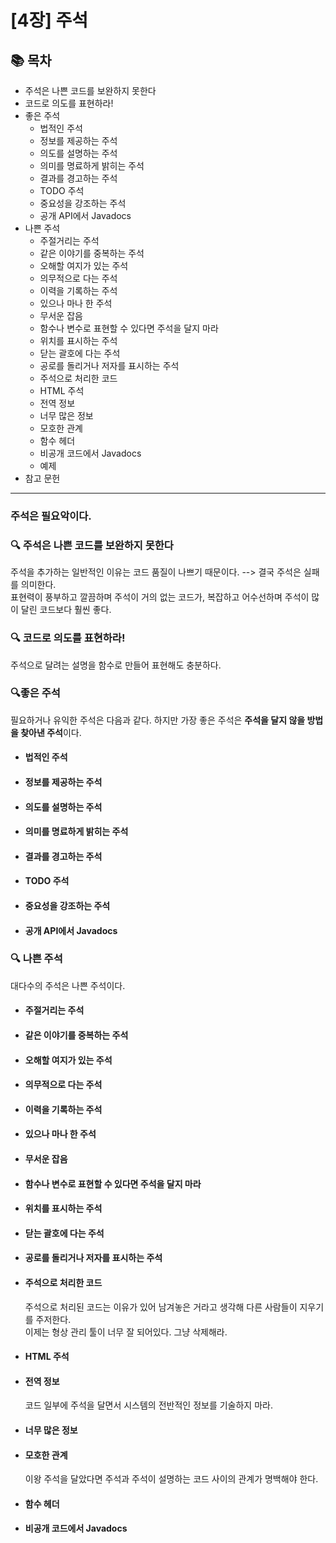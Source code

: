 # [4장] 주석

## 📚 목차
- 주석은 나쁜 코드를 보완하지 못한다
- 코드로 의도를 표현하라!
- 좋은 주석
    - 법적인 주석
    - 정보를 제공하는 주석
    - 의도를 설명하는 주석
    - 의미를 명료하게 밝히는 주석
    - 결과를 경고하는 주석
    - TODO 주석
    - 중요성을 강조하는 주석
    - 공개 API에서 Javadocs
- 나쁜 주석
    - 주절거리는 주석
    - 같은 이야기를 중복하는 주석
    - 오해할 여지가 있는 주석
    - 의무적으로 다는 주석
    - 이력을 기록하는 주석
    - 있으나 마나 한 주석
    - 무서운 잡음
    - 함수나 변수로 표현할 수 있다면 주석을 달지 마라
    - 위치를 표시하는 주석
    - 닫는 괄호에 다는 주석
    - 공로를 돌리거나 저자를 표시하는 주석
    - 주석으로 처리한 코드
    - HTML 주석
    - 전역 정보
    - 너무 많은 정보
    - 모호한 관계
    - 함수 헤더
    - 비공개 코드에서 Javadocs
    - 예제
- 참고 문헌

---

### 주석은 필요악이다.


### 🔍 주석은 나쁜 코드를 보완하지 못한다
주석을 추가하는 일반적인 이유는 코드 품질이 나쁘기 때문이다. --> 결국 주석은 실패를 의미한다.   
표현력이 풍부하고 깔끔하며 주석이 거의 없는 코드가, 복잡하고 어수선하며 주석이 많이 달린 코드보다 훨씬 좋다.

### 🔍 코드로 의도를 표현하라!   
주석으로 달려는 설명을 함수로 만들어 표현해도 충분하다.

### 🔍좋은 주석
필요하거나 유익한 주석은 다음과 같다. 하지만 가장 좋은 주석은 **주석을 달지 않을 방법을 찾아낸 주석**이다.
- #### 법적인 주석
- #### 정보를 제공하는 주석   
- #### 의도를 설명하는 주석
- #### 의미를 명료하게 밝히는 주석
- #### 결과를 경고하는 주석
- #### TODO 주석
- #### 중요성을 강조하는 주석
- #### 공개 API에서 Javadocs

### 🔍 나쁜 주석
대다수의 주석은 나쁜 주석이다.
 - #### 주절거리는 주석
 - #### 같은 이야기를 중복하는 주석
 - #### 오해할 여지가 있는 주석
 - #### 의무적으로 다는 주석
 - #### 이력을 기록하는 주석
 - #### 있으나 마나 한 주석
 - #### 무서운 잡음
 - #### 함수나 변수로 표현할 수 있다면 주석을 달지 마라
 - #### 위치를 표시하는 주석
 - #### 닫는 괄호에 다는 주석
 - #### 공로를 돌리거나 저자를 표시하는 주석
 - #### 주석으로 처리한 코드
    주석으로 처리된 코드는 이유가 있어 남겨놓은 거라고 생각해 다른 사람들이 지우기를 주저한다.   
    이제는 형상 관리 툴이 너무 잘 되어있다. 그냥 삭제해라.
 - #### HTML 주석
 - #### 전역 정보
    코드 일부에 주석을 달면서 시스템의 전반적인 정보를 기술하지 마라.
 - #### 너무 많은 정보
 - #### 모호한 관계
    이왕 주석을 달았다면 주석과 주석이 설명하는 코드 사이의 관계가 명백해야 한다.
 - #### 함수 헤더
 - #### 비공개 코드에서 Javadocs
